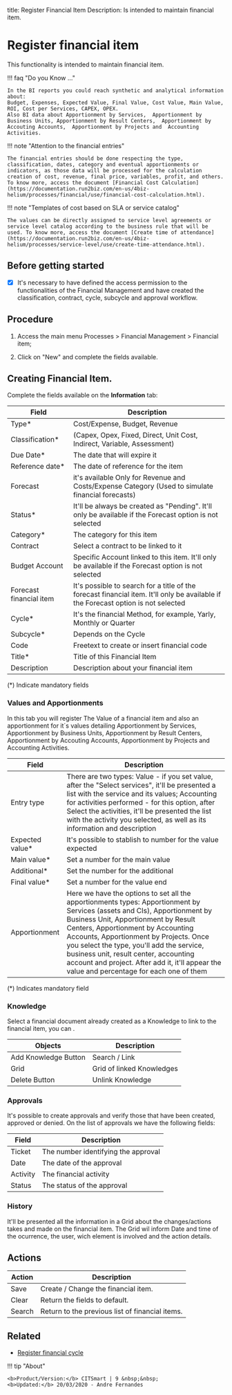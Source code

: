 title: Register Financial Item 
Description: Is intended to maintain financial item.

# Register financial item

This functionality is intended to maintain financial item.

!!! faq "Do you Know ..."

    In the BI reports you could reach synthetic and analytical information about:  
    Budget, Expenses, Expected Value, Final Value, Cost Value, Main Value, ROI, Cost per Services, CAPEX, OPEX.  
    Also BI data about Apportionment by Services,  Apportionment by Business Units, Apportionment by Result Centers,  Apportionment by Accouting Accounts,  Apportionment by Projects and  Accounting Activities.  
    
!!! note "Attention to the financial entries"

    The financial entries should be done respecting the type, classification, dates, category and eventual apportionments or indicators, as those data will be processed for the calculation creation of cost, revenue, final price, variables, profit, and others. To know more, access the document [Financial Cost Calculation](https://documentation.run2biz.com/en-us/4biz-helium/processes/financial/use/financial-cost-calculation.html).
    
!!! note "Templates of cost based on SLA or service catalog" 

    The values can be directly assigned to service level agreements or service level catalog according to the business rule that will be used. To know more, access the document [Create time of attendance](https://documentation.run2biz.com/en-us/4biz-helium/processes/service-level/use/create-time-attendance.html). 

## Before getting started

- [x] It's necessary to have defined the access permission to the functionalities of the Financial Management and have created the classification, contract, cycle, subcycle and approval workflow.


## Procedure
    
1. Access the main menu Processes > Financial Management > Financial item;
    
2. Click on "New" and complete the fields available.
    
## Creating Financial Item.

Complete the fields available on the **Information** tab:

|Field|Description|
|---|---|
|Type*|Cost/Expense, Budget, Revenue|
| Classification* |(Capex, Opex, Fixed, Direct, Unit Cost, Indirect, Variable, Assessment)|
|Due Date*|The date that will expire it|
|Reference date*|The date of reference for the item|
|Forecast| it's available Only for Revenue and Costs/Expense Category (Used to simulate financial forecasts)|
|Status*|It'll be always be created as "Pending". It'll only be available if the Forecast option is not selected|
|Category*|The category for this item|
|Contract|Select a contract to be linked to it|
|Budget Account| Specific Account linked to this item. It'll only be available if the Forecast option is not selected |
|Forecast financial item| It's possible to search for a title of the forecast financial item. It'll only be available if the Forecast option is not selected|
|Cycle*|It's the financial Method, for example, Yarly, Monthly or Quarter|
|Subcycle*|Depends on the Cycle|
|Code|Freetext to create or insert financial code|
|Title*|Title of this Financial Item|
|Description|Description about your financial item|

(\*) Indicate mandatory fields
    
### Values and Apportionments

In this tab you will register The Value of a financial item and also an apportionment for it´s values detailing Apportionment by Services, Apportionment by Business Units, Apportionment by Result Centers, Apportionment by Accouting Accounts, Apportionment by Projects and Accounting Activities.

|Field|Description|
|---|---|
|Entry type|There are two types: Value - if you set value, after the "Select services", it'll be presented a list with the service and its values; Accounting for activities performed - for this option, after Select the activities, it'll be presented the list with the activity you selected, as well as its information and description|
|Expected value*| It's possible to stablish to number for the value expected|
|Main value*| Set a number for the main value|
|Additional*| Set the number for the additional|
|Final value*| Set a number for the value end|
|Apportionment| Here we have the options to set all the apportionments types: Apportionment by Services (assets and CIs), Apportionment by Business Unit, Apportionment by Result Centers, Apportionment by Accounting Accounts, Apportionment by Projects. Once you select the type, you'll add the service, business unit, result center, accounting account and project. After add it, it'll appear the value and percentage for each one of them|

(\*) Indicates mandatory field

### Knowledge 

Select a financial document already created as a Knowledge to link to the financial item, you can .

| Objects    | Description                         |
|------------|-----------------------------------|
| Add Knowledge Button | Search / Link           |
| Grid               | Grid of linked Knowledges |
| Delete Button      | Unlink Knowledge          |

### Approvals

It's possible to create approvals and verify those that have been created, approved or denied. On the list of approvals we have the following fields:

|Field|Description                           |
|-----|------------------------------------- |
|Ticket  |The number identifying the approval|
|Date    |The date of the approval           |
|Activity|The financial activity             |
|Status  |The status of the approval         |

### History

It'll be presented all the information in a Grid about the changes/actions takes and made on the financial item.
The Grid wil inform Date and time of the ocurrence, the user, wich element is involved and the action details.

## Actions

| Action  | Description                                                 |
|---------|-------------------------------------------------------------|
| Save    | Create / Change the financial item.                         |
| Clear   | Return the fields to default.                               |
| Search  | Return to the previous list of financial items.             |

## Related

- [Register financial cycle](/en-us/4biz-helium/processes/financial/use/register-financial-cycle.html)

!!! tip "About"

    <b>Product/Version:</b> CITSmart | 9 &nbsp;&nbsp;
    <b>Updated:</b> 20/03/2020 - Andre Fernandes
